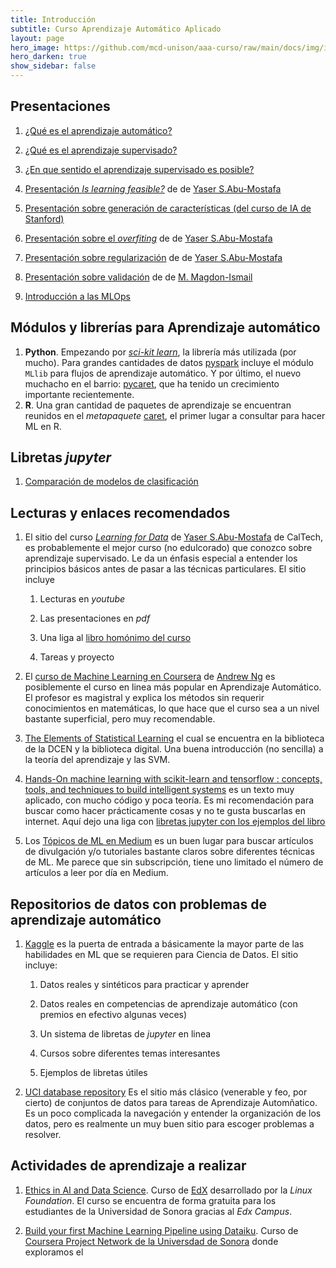 ```yaml
---
title: Introducción 
subtitle: Curso Aprendizaje Automático Aplicado
layout: page
hero_image: https://github.com/mcd-unison/aaa-curso/raw/main/docs/img/intro-banner.jpeg
hero_darken: true
show_sidebar: false
---
```



## Presentaciones

1. [¿Qué es el aprendizaje automático?](https://github.com/mcd-unison/aaa-curso/raw/main/slides/intro-curso.pptx) 

2. [¿Qué es el aprendizaje supervisado?](https://github.com/mcd-unison/aaa-curso/raw/main/slides/intro-supervisado.pdf)

3. [¿En que sentido el aprendizaje supervisado es posible?](https://github.com/mcd-unison/aaa-curso/raw/main/slides/generalizacion.pdf)


3. [Presentación *Is learning feasible?*](https://github.com/mcd-unison/aaa-curso/raw/main/slides/is-learning-feasible.pdf) de de [Yaser S.Abu-Mostafa](https://work.caltech.edu)

4. [Presentación sobre generación de características (del curso de IA de Stanford)](https://github.com/IA-UNISON/material/raw/master/presentaciones/non-linear-features.pdf)

5. [Presentación sobre el *overfiting*](https://github.com/mcd-unison/aaa-curso/raw/main/slides/overfiting.pdf) de de [Yaser S.Abu-Mostafa](https://work.caltech.edu)

6. [Presentación sobre regularización](https://github.com/mcd-unison/aaa-curso/raw/main/slides/regularizacion.pdf) de de [Yaser S.Abu-Mostafa](https://work.caltech.edu)

7. [Presentación sobre validación](http://www.cs.rpi.edu/~magdon/courses/LFD-Slides/SlidesLect13.pdf) de de [M. Magdon-Ismail](http://www.cs.rpi.edu/~magdon/)

8. [Introducción a las MLOps](https://github.com/mcd-unison/aaa-curso/raw/main/slides/MLOps-intro.pdf)


## Módulos y librerías para Aprendizaje automático

1. **Python**. Empezando por [*sci-kit learn*](https://scikit-learn.org/), la librería más utilizada (por mucho). Para grandes cantidades de datos [pyspark](https://spark.apache.org/docs/latest/api/python/index.html) incluye el módulo `MLlib` para flujos de aprendizaje automático. Y por último, el nuevo muchacho en el barrio: [pycaret](https://pycaret.org), que ha tenido un crecimiento importante recientemente. 
2. **R**. Una gran cantidad de paquetes de aprendizaje se encuentran reunidos en el *metapaquete* [caret](https://topepo.github.io/caret/index.html), el primer lugar a consultar para hacer ML en R.


## Libretas *jupyter*

1. [Comparación de modelos de clasificación](https://colab.research.google.com/github/mcd-unison/aaa-curso/blob/main/ejemplos/plot_classifier_comparison.ipynb)

## Lecturas y enlaces recomendados

1. El sitio del curso [*Learning for Data*](https://work.caltech.edu/telecourse.html) de [Yaser S.Abu-Mostafa](https://work.caltech.edu) de CalTech, es probablemente el mejor curso (no edulcorado) que conozco sobre aprendizaje supervisado. Le da un énfasis especial a entender los principios básicos antes de pasar a las técnicas particulares. El sitio incluye
  
     1. Lecturas en *youtube*
  
     2. Las presentaciones en *pdf*
  
     3. Una liga al [libro homónimo del curso](https://www.amazon.com/gp/product/1600490069)
  
     4. Tareas y proyecto
  
2. El [curso de Machine Learning en Coursera](https://www.coursera.org/learn/machine-learning) de [Andrew Ng](https://www.andrewng.org) es posiblemente el curso en linea más popular en Aprendizaje Automático. El profesor es magistral y explica los métodos sin requerir conocimientos en matemáticas, lo que hace que el curso sea a un nivel bastante superficial, pero muy recomendable.

3. [The Elements of Statistical Learning](https://hastie.su.domains/ElemStatLearn/) el cual se encuentra en la biblioteca de la DCEN y la biblioteca digital. Una buena introducción (no sencilla) a la teoría del aprendizaje y las SVM.


4. [Hands-On machine learning with scikit-learn and tensorflow : concepts, tools, and techniques to build intelligent systems](http://www.bibliotecas.uson.mx/sib_acervodet.aspx?bib=15&c1=Titulo&c2=Titulo&t1=Hands-On%20machine%20learning%20with%20scikit-learn%20and%20tensorflow&t2=&cat=) es un texto muy aplicado, con mucho código y poca teoría. Es mi recomendación para buscar como hacer prácticamente cosas y no te gusta buscarlas en internet. Aquí dejo una liga con [libretas jupyter con los ejemplos del libro](https://github.com/ageron/handson-ml)

5. Los [Tópicos de ML en Medium](https://medium.com/topic/machine-learning) es un buen lugar para buscar artículos de divulgación y/o tutoriales bastante claros sobre diferentes técnicas de ML. Me parece que sin subscripción, tiene uno limitado el número de artículos a leer por día en Medium.
  
## Repositorios de datos con problemas de aprendizaje automático

1. [Kaggle](https://www.kaggle.com) es la puerta de entrada a básicamente la mayor parte de las habilidades en ML que se requieren para Ciencia de Datos. El sitio incluye:

    1. Datos reales y sintéticos para practicar y aprender
    
    2. Datos reales en competencias de aprendizaje automático (con premios en efectivo algunas veces)
    
    3. Un sistema de libretas de *jupyter* en linea
    
    4. Cursos sobre diferentes temas interesantes
    
    5. Ejemplos de libretas útiles
    
2. [UCI database repository](https://archive.ics.uci.edu/ml/index.php) Es el sitio más clásico (venerable y feo, por cierto) de conjuntos de datos para tareas de Aprendizaje Automñatico. Es un poco complicada la navegación y entender la organización de los datos, pero es realmente un muy buen sitio para escoger problemas a resolver.

## Actividades de aprendizaje a realizar

1. [Ethics in AI and Data Science](https://enterprise.edx.org/uni-sonora/course/LinuxFoundationX+LFS112x?). Curso de [EdX](https://www.edx.org) desarrollado por la *Linux Foundation*. El curso se encuentra de forma gratuita para los estudiantes de la Universidad de Sonora gracias al *Edx Campus*.

2.  [Build your first Machine Learning Pipeline using Dataiku](https://www.coursera.org/programs/universidad-de-sonora-on-coursera-ggm7m/data-science/all-data-science?productId=zQEpc78BEeuDZhJOHjRP6Q&productType=course&showMiniModal=true&source=browse). Curso de [Coursera Project Network de la Universdad de Sonora](https://www.coursera.org/programs/universidad-de-sonora-on-coursera-ggm7m/?currentTab=CATALOG) donde exploramos el 
